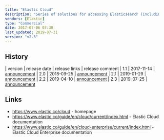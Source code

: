 ```yaml
---
title: "Elastic Cloud"
description: "Series of solutions for accessing Elasticsearch (including Kibana and the X-Pack commercial extensions) as a service, or for automated provisioning, managing and monitoring Elasticsearch clusters in the cloud or on premesis.  Includes Elasticsearch Service (automated deployment and management of Elasticsearch on AWS, Azure or Google Cloud Platform), Elastic Cloud Enterprise (orchestration of Elasticsearch on local or cloud infrastructure), Elastic App Search Service (Elasticsearch as a service for your applications) and Elastic Site Search Service (Elasticsearch as a service for your website).  Elasticsearch Service include support for scripting and plugins, high availability across multiple zones, automated security configuration, upgrades, scaling and backups through a management web UI (Elastic Cloud Console / Cloud UI).  Elastic Cloud Enterprise supports the same capability on your own infrastructure, and includes an API in addition to the web UI for configuring and managing clusters, with Elasticsearch and Kibana provisioned using Docker containers.  Each service offering is available under a range of subscription licence tiers with differing levels of support and some feature differences; Elastic Cloud Enterprise is freely available but requires you to provide your own Elasticsearch licences.  Elasticsearch Service was launched in July 2015 as Elastic Cloud; Elastic Cloud Enterprise was first released as alpha in December 2016, with a 1.0 GA release in May 2017.  Elastic Cloud is the only Elasticsearch service offering that includes the Elastic X-Pack features."
vendors: [Elastic]
type: "Commercial"
date: 2017-07-06 07:30
last_updated: 2019-07-31
version: "v2.3"
---
```

## History

| version | release date | release links | release comment
| 1.1 | 2017-11-14 | [announcement](https://www.elastic.co/blog/elastic-cloud-enterprise-1-1-0-released)
| 2.0 | 2018-09-25 | [announcement](https://www.elastic.co/blog/elastic-cloud-enterprise-2-0-0-released)
| 2.1 | 2019-01-29 | [announcement](https://www.elastic.co/blog/elastic-cloud-enterprise-2-1-0-released)
| 2.2 | 2019-04-10 | [announcement](https://www.elastic.co/blog/elastic-cloud-enterprise-2-2-0-released)
| 2.3 | 2019-07-25 | [announcement](https://www.elastic.co/blog/elastic-cloud-enterprise-2-3-0-now-available-featuring-role-based-access-control)

## Links

* <https://www.elastic.co/cloud> - homepage
* <https://www.elastic.co/guide/en/cloud/current/index.html> - Elastic Cloud documentation
* <https://www.elastic.co/guide/en/cloud-enterprise/current/index.html> - Elastic Cloud Enterprise documentation